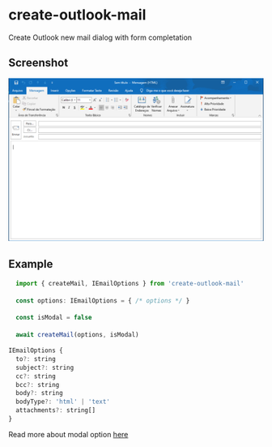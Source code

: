 # create-outlook-mail

Create Outlook new mail dialog with form completation

## Screenshot

![Mail Dialog](../.github/screenshot.png)

## Example

```jsx
  import { createMail, IEmailOptions } from 'create-outlook-mail'

  const options: IEmailOptions = { /* options */ }

  const isModal = false

  await createMail(options, isModal) 
```

```jsx
IEmailOptions {
  to?: string
  subject?: string
  cc?: string
  bcc?: string
  body?: string
  bodyType?: 'html' | 'text'
  attachments?: string[]
}
```

Read more about modal option [here](https://docs.microsoft.com/pt-br/dotnet/api/microsoft.office.interop.outlook._mailitem.display?view=outlook-pia)
